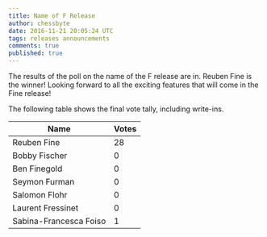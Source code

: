```yaml
---
title: Name of F Release
author: chessbyte
date: 2016-11-21 20:05:24 UTC
tags: releases announcements
comments: true
published: true
---
```


The results of the poll on the name of the F release are in.  Reuben Fine is the winner! Looking forward to all the exciting features that will come in the Fine release!

The following table shows the final vote tally, including write-ins.

| Name | Votes |
| ---- | ----- |
| Reuben Fine | 28 |
| Bobby Fischer | 0 |
| Ben Finegold | 0 |
| Seymon Furman | 0 |
| Salomon Flohr | 0 |
| Laurent Fressinet | 0 |
| Sabina-Francesca Foiso | 1 |
